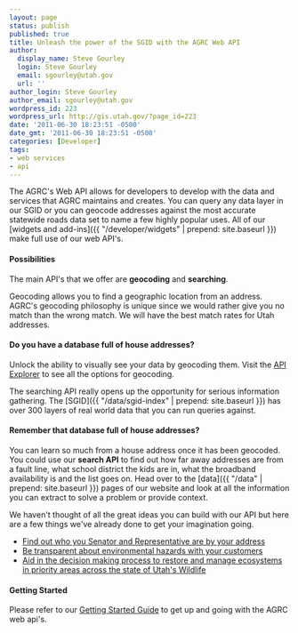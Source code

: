```yaml
---
layout: page
status: publish
published: true
title: Unleash the power of the SGID with the AGRC Web API
author:
  display_name: Steve Gourley
  login: Steve Gourley
  email: sgourley@utah.gov
  url: ''
author_login: Steve Gourley
author_email: sgourley@utah.gov
wordpress_id: 223
wordpress_url: http://gis.utah.gov/?page_id=223
date: '2011-06-30 18:23:51 -0500'
date_gmt: '2011-06-30 18:23:51 -0500'
categories: [Developer]
tags:
- web services
- api
---
```

<i class="fa fa-2x fa-fw fa-mixcloud"></i> The AGRC's Web API allows for developers to develop with the data and services that AGRC maintains and creates. You can query any data layer in our SGID or you can geocode addresses against the most accurate statewide roads data set to name a few highly popular uses. All of our [widgets and add-ins]({{ "/developer/widgets" | prepend: site.baseurl }}) make full use of our web API's.

#### Possibilities
The main API's that we offer are **geocoding** and **searching**.

Geocoding allows you to find a geographic location from an address. AGRC's geocoding philosophy is unique since we would rather give you no match than the wrong match. We will have the best match rates for Utah addresses.

#### Do you have a database full of house addresses?
Unlock the ability to visually see your data by geocoding them. Visit the [API Explorer](http://api.mapserv.utah.gov) to see all the options for geocoding.

The searching API really opens up the opportunity for serious information gathering. The [SGID]({{ "/data/sgid-index" | prepend: site.baseurl }}) has over 300 layers of real world data that you can run queries against.

#### Remember that database full of house addresses?
You can learn so much from a house address once it has been geocoded. You could use our **search API** to find out how far away addresses are from a fault line, what school district the kids are in, what the broadband availability is and the list goes on. Head over to the [data]({{ "/data" | prepend: site.baseurl }}) pages of our website and look at all the information you can extract to solve a problem or provide context.

We haven't thought of all the great ideas you can build with our API but here are a few things we've already done to get your imagination going.

 - [Find out who you Senator and Representative are by your address](http://le.utah.gov/GIS/findDistrict.jsp)
 - [Be transparent about environmental hazards with your customers](http://enviro.deq.utah.gov/)
 - [Aid in the decision making process to restore and manage ecosystems in priority areas across the state of Utah's Wildlife](http://wri.utah.gov/)

#### Getting Started
Please refer to our [Getting Started Guide](https://developer.mapserv.utah.gov/StartupGuide) to get up and going with the AGRC web api's.

